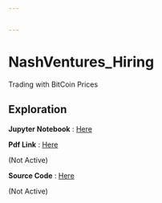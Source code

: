 ```yaml
---


---
```


<h1 id="nashventures_hiring">NashVentures_Hiring</h1>
<p>Trading with BitCoin Prices</p>
<h2 id="exploration">Exploration</h2>
<p><strong>Jupyter Notebook</strong> :  <a href="https://nbviewer.jupyter.org/github/MayukhSobo/NashVentures_Hiring/blob/master/BtcTrading.ipynb">Here</a></p>
<p><strong>Pdf Link</strong> : <a href="#">Here</a></p> (Not Active)
<p><strong>Source Code</strong> : <a href="#">Here</a></p> (Not Active)

